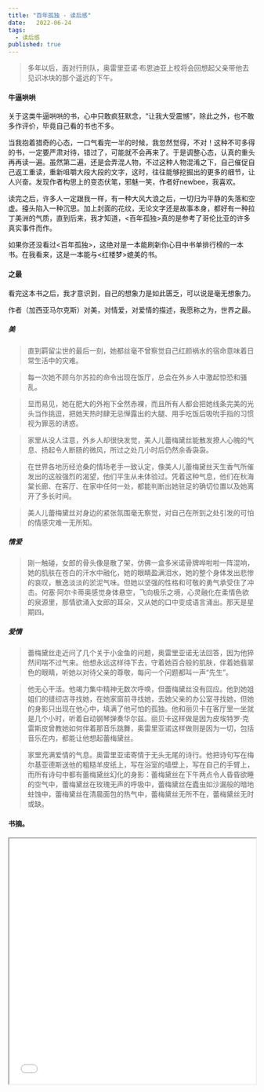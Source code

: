 ```yaml
---
title: "百年孤独 - 读后感"
date:   2022-06-24
tags:
  - 读后感
published: true
---
```


> 多年以后，面对行刑队，奥雷里亚诺·布恩迪亚上校将会回想起父亲带他去见识冰块的那个遥远的下午。


#### 牛逼哄哄

关于这类牛逼哄哄的书，心中只敢疯狂默念，“让我大受震憾”，除此之外，也不敢多作评价，毕竟自己看的书也不多。

当我抱着猎奇的心态，一口气看完一半的时候，我忽然觉得，不对！这种不可多得的书，一定要严肃对待，错过了，可能就不会再来了。于是调整心态，认真的重头再再读一遍。虽然第二遍，还是会弄混人物，不过这种人物混淆之下，自己催促自己返工重读，重新咀嚼大段大段的文字，这时，往往能够挖掘出的更多的细节，让人兴奋。发现作者构思上的变态伏笔，邪魅一笑，作者好newbee，我喜欢。

读完之后，许多人一定跟我一样，有一种大风大浪之后，一切归为平静的失落和空虚。擡头陷入一种沉思。加上封面的花纹，无论文字还是故事本身，都好有一种拉丁美洲的气质，直到后来，我才知道，<百年孤独>真的是参考了哥伦比亚的许多真实事件而作。

如果你还没看过<百年孤独>，这绝对是一本能刷新你心目中书单排行榜的一本书。在我看来，这是一本能与<红楼梦>媲美的书。

#### 之最

看完这本书之后，我才意识到，自己的想象力是如此匮乏，可以说是毫无想象力。

作者（加西亚马尔克斯）对美，对情爱，对爱情的描述，我愿称之为，世界之最。

##### 美

> 直到羁留尘世的最后一刻，她都丝毫不曾察觉自己红颜祸水的宿命意味着日常生活中的灾难。

> 每一次她不顾乌尔苏拉的命令出现在饭厅，总会在外乡人中激起惊恐和骚乱。

> 显而易见，她在肥大的外袍下全然赤裸，而且所有人都会把她线条完美的光头当作挑逗，把她天热时肆无忌惮露出的大腿、用手吃饭后吸吮手指的习惯视为罪恶的诱惑。

> 家里从没人注意，外乡人却很快发觉，美人儿蕾梅黛丝能散发撩人心魄的气息、扬起令人断肠的微风，所过之处几小时后仍然余香袅袅。

> 在世界各地历经沧桑的情场老手一致认定，像美人儿蕾梅黛丝天生香气所催发出的这般强烈的渴望，他们平生从未体验过。凭着这种气息，他们在秋海棠长廊、在客厅、在家中任何一处，都能判断出她驻足的确切位置以及她离开了多长时间。

> 美人儿蕾梅黛丝对身边的紧张氛围毫无察觉，对自己在所到之处引发的可怕的情感灾难一无所知。

##### 情爱

> 刚一触碰，女郎的骨头像是散了架，仿佛一盒多米诺骨牌哗啦啦一阵混响，她的肌肤在苍白的汗水中融化，她的眼睛盈满泪水，她的整个身体发出悲惨的哀叹，散逸淡淡的淤泥气味。但她以坚强的性格和可敬的勇气承受住了冲击。何塞·阿尔卡蒂奥感觉身体悬空，飞向极乐之境，心灵融化在柔情色欲的泉源里，那情欲涌入女郎的耳朵，又从她的口中变成语言涌出。那天是星期四。

##### 爱情

> 蕾梅黛丝走近问了几个关于小金鱼的问题，奥雷里亚诺无法回答，因为他猝然间喘不过气来。他想永远这样待下去，守着她百合般的肌肤，伴着她翡翠色的眼睛，听她以对待父亲的尊敬，每问一个问题都叫一声“先生”。

> 他无心干活。他竭力集中精神无数次呼唤，但蕾梅黛丝没有回应。他到她姐姐们的缝纫店寻找她，在她家窗前寻找她，去她父亲的办公室寻找她，但她的身影只出现在他心中，填满了他可怕的孤独。他和丽贝卡在客厅里一坐就是几个小时，听着自动钢琴弹奏华尔兹。丽贝卡这样做是因为皮埃特罗·克雷斯皮曾教她如何伴着那音乐跳舞，奥雷里亚诺这样做则是因为一切，包括音乐在内，都能让他想起蕾梅黛丝。

> 家里充满爱情的气息。奥雷里亚诺寄情于无头无尾的诗行。他把诗句写在梅尔基亚德斯送他的粗糙羊皮纸上，写在浴室的墙壁上，写在自己的手臂上，而所有诗句中都有蕾梅黛丝幻化的身影：蕾梅黛丝在下午两点令人昏昏欲睡的空气中，蕾梅黛丝在玫瑰无声的呼吸中，蕾梅黛丝在蠹虫如沙漏般的暗地蛀蚀中，蕾梅黛丝在清晨面包的热气中，蕾梅黛丝无所不在，蕾梅黛丝无时或缺。

#### 书摘。

<iframe id="notebook"
title="百年孤独-Notebook"
width="100%"
height="500"
src="{{ site.url }}/images/post_images/2022-06-24-after-reading-cien-años-de-soledad/百年孤独-Notebook.html">
</iframe>